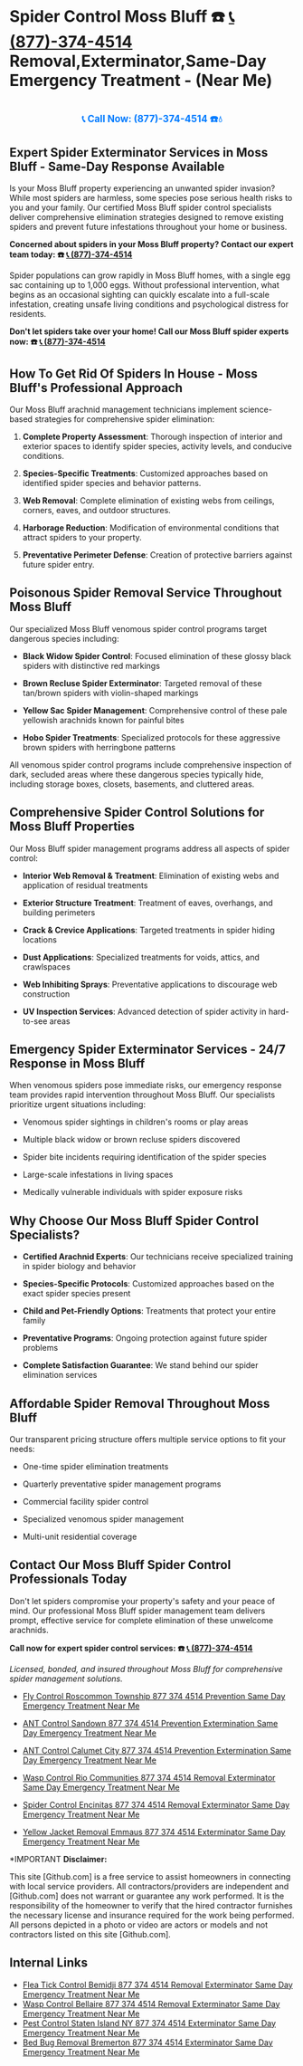 # Spider Control Moss Bluff ☎️ [📞 (877)-374-4514](https://pest-control-4514.netlify.app) Removal,Exterminator,Same-Day Emergency Treatment - (Near Me)
# 

<p align="center" style="font-size: 1.2em; font-weight: bold; margin: 20px 0;">
  <a href="https://pest-control-4514.netlify.app" target="_blank" style="color: #007BFF; text-decoration: none;">📞 Call Now: (877)-374-4514 ☎️💧</a>
</p>

## Expert Spider Exterminator Services in Moss Bluff - Same-Day Response Available

Is your Moss Bluff property experiencing an unwanted spider invasion? While most spiders are harmless, some species pose serious health risks to you and your family. Our certified Moss Bluff spider control specialists deliver comprehensive elimination strategies designed to remove existing spiders and prevent future infestations throughout your home or business.

**Concerned about spiders in your Moss Bluff property? Contact our expert team today: ☎️ [📞 (877)-374-4514](https://pest-control-4514.netlify.app)**

Spider populations can grow rapidly in Moss Bluff homes, with a single egg sac containing up to 1,000 eggs. Without professional intervention, what begins as an occasional sighting can quickly escalate into a full-scale infestation, creating unsafe living conditions and psychological distress for residents.

**Don't let spiders take over your home! Call our Moss Bluff spider experts now: ☎️ [📞 (877)-374-4514](https://pest-control-4514.netlify.app)**

## How To Get Rid Of Spiders In House - Moss Bluff's Professional Approach

Our Moss Bluff arachnid management technicians implement science-based strategies for comprehensive spider elimination:

1. **Complete Property Assessment**: Thorough inspection of interior and exterior spaces to identify spider species, activity levels, and conducive conditions.

2. **Species-Specific Treatments**: Customized approaches based on identified spider species and behavior patterns.

3. **Web Removal**: Complete elimination of existing webs from ceilings, corners, eaves, and outdoor structures.

4. **Harborage Reduction**: Modification of environmental conditions that attract spiders to your property.

5. **Preventative Perimeter Defense**: Creation of protective barriers against future spider entry.

## Poisonous Spider Removal Service Throughout Moss Bluff

Our specialized Moss Bluff venomous spider control programs target dangerous species including:

- **Black Widow Spider Control**: Focused elimination of these glossy black spiders with distinctive red markings

- **Brown Recluse Spider Exterminator**: Targeted removal of these tan/brown spiders with violin-shaped markings

- **Yellow Sac Spider Management**: Comprehensive control of these pale yellowish arachnids known for painful bites

- **Hobo Spider Treatments**: Specialized protocols for these aggressive brown spiders with herringbone patterns

All venomous spider control programs include comprehensive inspection of dark, secluded areas where these dangerous species typically hide, including storage boxes, closets, basements, and cluttered areas.

## Comprehensive Spider Control Solutions for Moss Bluff Properties

Our Moss Bluff spider management programs address all aspects of spider control:

- **Interior Web Removal & Treatment**: Elimination of existing webs and application of residual treatments

- **Exterior Structure Treatment**: Treatment of eaves, overhangs, and building perimeters

- **Crack & Crevice Applications**: Targeted treatments in spider hiding locations

- **Dust Applications**: Specialized treatments for voids, attics, and crawlspaces

- **Web Inhibiting Sprays**: Preventative applications to discourage web construction

- **UV Inspection Services**: Advanced detection of spider activity in hard-to-see areas

## Emergency Spider Exterminator Services - 24/7 Response in Moss Bluff

When venomous spiders pose immediate risks, our emergency response team provides rapid intervention throughout Moss Bluff. Our specialists prioritize urgent situations including:

- Venomous spider sightings in children's rooms or play areas

- Multiple black widow or brown recluse spiders discovered

- Spider bite incidents requiring identification of the spider species

- Large-scale infestations in living spaces

- Medically vulnerable individuals with spider exposure risks

## Why Choose Our Moss Bluff Spider Control Specialists?

- **Certified Arachnid Experts**: Our technicians receive specialized training in spider biology and behavior

- **Species-Specific Protocols**: Customized approaches based on the exact spider species present

- **Child and Pet-Friendly Options**: Treatments that protect your entire family

- **Preventative Programs**: Ongoing protection against future spider problems

- **Complete Satisfaction Guarantee**: We stand behind our spider elimination services

## Affordable Spider Removal Throughout Moss Bluff

Our transparent pricing structure offers multiple service options to fit your needs:

- One-time spider elimination treatments

- Quarterly preventative spider management programs

- Commercial facility spider control

- Specialized venomous spider management

- Multi-unit residential coverage

## Contact Our Moss Bluff Spider Control Professionals Today

Don't let spiders compromise your property's safety and your peace of mind. Our professional Moss Bluff spider management team delivers prompt, effective service for complete elimination of these unwelcome arachnids.

**Call now for expert spider control services: ☎️ [📞 (877)-374-4514](https://pest-control-4514.netlify.app)**

*Licensed, bonded, and insured throughout Moss Bluff for comprehensive spider management solutions.*


- [Fly Control Roscommon Township 877 374 4514 Prevention Same Day Emergency Treatment Near Me](https://github.com/allyoucaneatsushiin/pest-control/blob/main/Fly-Control-Roscommon-Township-877-374-4514-Prevention-Same-Day-Emergency-Treatment-Near-Me.md)
- [ANT Control Sandown 877 374 4514 Prevention Extermination Same Day Emergency Treatment Near Me](https://github.com/allyoucaneatsushiin/pest-control/blob/main/ANT-Control-Sandown-877-374-4514-Prevention-Extermination-Same-Day-Emergency-Treatment-Near-Me.md)
- [ANT Control Calumet City 877 374 4514 Prevention Extermination Same Day Emergency Treatment Near Me](https://github.com/allyoucaneatsushiin/pest-control/blob/main/ANT-Control-Calumet-City-877-374-4514-Prevention-Extermination-Same-Day-Emergency-Treatment-Near-Me.md)


- [Wasp Control Rio Communities 877 374 4514 Removal Exterminator Same Day Emergency Treatment Near Me](https://github.com/allyoucaneatsushiin/pest-control/blob/main/Wasp-Control-Rio-Communities-877-374-4514-Removal-Exterminator-Same-Day-Emergency-Treatment-Near-Me.md)
- [Spider Control Encinitas 877 374 4514 Removal Exterminator Same Day Emergency Treatment Near Me](https://github.com/allyoucaneatsushiin/pest-control/blob/main/Spider-Control-Encinitas-877-374-4514-Removal-Exterminator-Same-Day-Emergency-Treatment-Near-Me.md)
- [Yellow Jacket Removal Emmaus 877 374 4514 Exterminator Same Day Emergency Treatment Near Me](https://github.com/allyoucaneatsushiin/pest-control/blob/main/Yellow-Jacket-Removal-Emmaus-877-374-4514-Exterminator-Same-Day-Emergency-Treatment-Near-Me.md)


*IMPORTANT **Disclaimer:**  

This site [Github.com] is a free service to assist homeowners in connecting with local service providers. All contractors/providers are independent and [Github.com] does not warrant or guarantee any work performed. It is the responsibility of the homeowner to verify that the hired contractor furnishes the necessary license and insurance required for the work being performed. All persons depicted in a photo or video are actors or models and not contractors listed on this site [Github.com].


## Internal Links
- [Flea Tick Control Bemidji 877 374 4514 Removal Exterminator Same Day Emergency Treatment Near Me](https://github.com/allyoucaneatsushiin/pest-control/blob/main/Flea-Tick-Control-Bemidji-877-374-4514-Removal-Exterminator-Same-Day-Emergency-Treatment-Near-Me.md)
- [Wasp Control Bellaire 877 374 4514 Removal Exterminator Same Day Emergency Treatment Near Me](https://github.com/allyoucaneatsushiin/pest-control/blob/main/Wasp-Control-Bellaire-877-374-4514-Removal-Exterminator-Same-Day-Emergency-Treatment-Near-Me.md)
- [Pest Control Staten Island NY 877 374 4514 Exterminator Same Day Emergency Treatment Near Me](https://github.com/allyoucaneatsushiin/pest-control/blob/main/Pest-Control-Staten-Island-NY-877-374-4514-Exterminator-Same-Day-Emergency-Treatment-Near-Me.md)
- [Bed Bug Removal Bremerton 877 374 4514 Exterminator Same Day Emergency Treatment Near Me](https://github.com/allyoucaneatsushiin/pest-control/blob/main/Bed-Bug-Removal-Bremerton-877-374-4514-Exterminator-Same-Day-Emergency-Treatment-Near-Me.md)
